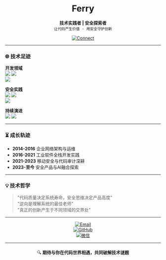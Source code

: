 <div align="center">

# Ferry  
**技术实践者 | 安全探索者**  
`让代码产生价值 · 用安全守护创新`

[![Connect](https://img.shields.io/badge/-交流技术-blue?style=for-the-badge&logo=telegram)](mailto:su18@javaweb.org)

</div>

---

### 🌐 技术足迹

**开发领域**  
<img src="https://img.shields.io/badge/Java-企业级系统-ED8B00"> 
<img src="https://img.shields.io/badge/C%23-工业软件-239120">  
<img src="https://img.shields.io/badge/Python-自动化工具-3776AB">

**安全实践**  
<img src="https://img.shields.io/badge/Android-逆向分析-3DDC84"> 
<img src="https://img.shields.io/badge/Frida-动态插桩-8A2BE2">  
<img src="https://img.shields.io/badge/EDR-端点防护-FF6A00">

**持续演进**  
<img src="https://img.shields.io/badge/AI-安全增强-43B02A"> 
<img src="https://img.shields.io/badge/LLM-模式识别-FF6F00">

---

### ⏳ 成长轨迹

- **2014-2016** 企业网络架构与运维  
- **2016-2021** 工业软件全栈开发实践  
- **2021-2023** 移动安全与代码审计深耕  
- **2023-至今** 安全产品与AI融合探索  

---

### 💡 技术哲学

> "代码质量决定系统寿命，安全思维决定产品高度"  
> "逆向是理解系统的最佳老师"  
> "真正的创新产生于不同领域的交界处"

---

<div align="center">

[![Email](https://img.shields.io/badge/深度探讨-su18@javaweb.org-0078D4?style=flat&logo=protonmail)](mailto:su18@javaweb.org)  
[![GitHub](https://img.shields.io/badge/开源协作-ferry--marknown-181717?style=flat&logo=github)](https://github.com/ferry-marknown)  
[![微信](https://img.shields.io/badge/咖啡交流-FerryXu-07C160?style=flat&logo=wechat)](wechat-qr.png)

</div>

---

<div align="center" style="margin-top:20px">

🔍 **期待与你在代码世界相遇，共同破解技术谜题**  

</div>
